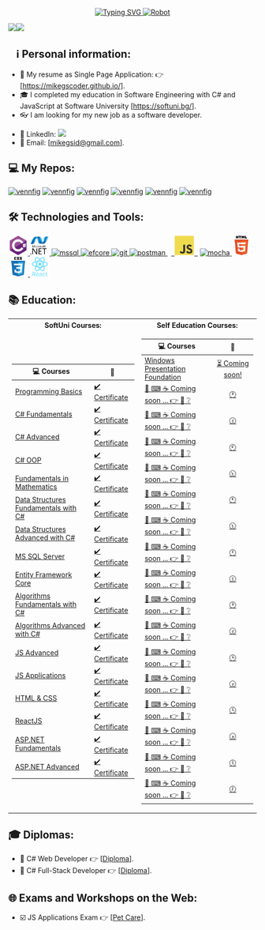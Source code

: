 <!-- https://readme-typing-svg.demolab.com/demo/
https://gist.github.com/rxaviers/7360908
https://emojii.org/  -->

<p align="center">
<a href="https://github.com/mikegsCoder">
    <img src="https://readme-typing-svg.demolab.com?font=Roboto&weight=500&size=18&pause=200&color=2B63D2&vCenter=true&multiline=true&width=670&height=90&lines=Mihail+Sidov;Software+Engineer+%7C+C%23+Full-Stack+Developer;C%23+%7C+.NET+%7C+MS-SQL+%7C+EF-Core+%7C+ASP.NET+%7C+JS+%7C+ReactJS+%7C+HTML+%7C+CSS" alt="Typing SVG" />
    <img src="https://schwabencode.com/contents/logos/dotnet-robot-250px.png" alt="Robot" title=".NET Robot" width="100" height="100" />
</a>
<br/>

<div>
  <img height="160" align="left" src="https://github-readme-stats.vercel.app/api?username=mikegsCoder&count_private=true&true&hide=issues&show_icons=true" />
  <img height="160" src="https://github-readme-stats.vercel.app/api/top-langs/?username=mikegsCoder&layout=compact" />
</div>

## ℹ️ Personal information: ##

- 📝 My resume as Single Page Application: 👉 [https://mikegscoder.github.io/].
- 🎓 I completed my education in Software Engineering with C# and JavaScript at Software University [https://softuni.bg/].
- 👓 I am looking for my new job as a software developer.
<!-- - 💼 LinkedIn: [<a href="https://www.linkedin.com/in/mihail-sidov-7a334b24a/">Mihail Sidov</a>]. -->
- 💼 LinkedIn: 
    <a href="www.linkedin.com/in/mihail-sidov-7a334b24a/" target="_blank">
        <img src="https://img.shields.io/badge/-LinkedIn-0e76a8?style=flat-square&logo=Linkedin&logoColor=white" width="auto" height="auto"/>
    </a>
- 📩 Email: [mikegsid@gmail.com].

## 💻 My Repos: ## 

[![vennfig](https://github-readme-stats.vercel.app/api/pin/?username=mikegsCoder&repo=SoftUni-CSharp-Main-Program&show_owner=false)](https://github.com/mikegsCoder/SoftUni-CSharp-Main-Program)
[![vennfig](https://github-readme-stats.vercel.app/api/pin/?username=mikegsCoder&repo=SoftUni-JavaScript-and-Front-End-Courses&show_owner=false)](https://github.com/mikegsCoder/SoftUni-JavaScript-and-Front-End-Courses)
[![vennfig](https://github-readme-stats.vercel.app/api/pin/?username=mikegsCoder&repo=Data-Structures-with-CSharp&show_owner=false)](https://github.com/mikegsCoder/Data-Structures-with-CSharp)
[![vennfig](https://github-readme-stats.vercel.app/api/pin/?username=mikegsCoder&repo=Algorithms-with-CSharp&show_owner=false)](https://github.com/mikegsCoder/Algorithms-with-CSharp)
[![vennfig](https://github-readme-stats.vercel.app/api/pin/?username=mikegsCoder&repo=Travel-Destinations&show_owner=false)](https://github.com/mikegsCoder/Travel-Destinations)
[![vennfig](https://github-readme-stats.vercel.app/api/pin/?username=mikegsCoder&repo=Interior-Design&show_owner=false)](https://github.com/mikegsCoder/Interior-Design)

## :hammer_and_wrench: Technologies and Tools: ##  

<!-- https://github.com/devicons
https://www.svgrepo.com/ -->

<p align="left">
<!-- C# -->
<a href="https://www.w3schools.com/cs/" target="_blank" rel="noreferrer"> <img src="https://raw.githubusercontent.com/devicons/devicon/master/icons/csharp/csharp-original.svg" alt="csharp" width="40" height="40"/> </a>
<!-- .NET -->
<a href="https://dotnet.microsoft.com/" target="_blank" rel="noreferrer"> <img src="https://raw.githubusercontent.com/devicons/devicon/master/icons/dot-net/dot-net-original-wordmark.svg" alt="dotnet" width="40" height="40"/> </a>
<!-- SQL Server -->
<a href="https://www.microsoft.com/en-us/sql-server" target="_blank" rel="noreferrer"> <img src="https://www.svgrepo.com/show/303229/microsoft-sql-server-logo.svg" alt="mssql" width="40" height="40"/> </a>
<!-- EF Core -->
<a href="https://learn.microsoft.com/en-us/ef/core" target="_blank" rel="noreferrer"> <img src="https://www.fixedbuffer.com/wp-content/uploads/2018/09/EFCore.png" alt="efcore" width="40" height="40"/> </a>
<!-- Git -->
<a href="https://git-scm.com/" target="_blank" rel="noreferrer"> <img src="https://www.vectorlogo.zone/logos/git-scm/git-scm-icon.svg" alt="git" width="40" height="40"/> </a>
<!-- Postman -->
<a href="https://postman.com" target="_blank" rel="noreferrer"> <img src="https://www.vectorlogo.zone/logos/getpostman/getpostman-icon.svg" alt="postman" width="40" height="40"/> </a>
<!-- JS -->
<code></a> <a href="https://developer.mozilla.org/en-US/docs/Web/JavaScript" target="_blank" rel="noreferrer"> <img src="https://raw.githubusercontent.com/devicons/devicon/master/icons/javascript/javascript-original.svg" alt="javascript" width="40" height="40"/> </a></code>
<!-- Mocha -->
<a href="https://mochajs.org" target="_blank" rel="noreferrer"> <img src="https://www.vectorlogo.zone/logos/mochajs/mochajs-icon.svg" alt="mocha" width="40" height="40"/> </a>
<!-- HTML -->
<a href="https://www.w3.org/html/" target="_blank" rel="noreferrer"> <img src="https://raw.githubusercontent.com/devicons/devicon/master/icons/html5/html5-original-wordmark.svg" alt="html5" width="40" height="40"/> </a>
<!-- CSS -->
<a href="https://www.w3schools.com/Css/" target="_blank" rel="noreferrer"> <img src="https://raw.githubusercontent.com/devicons/devicon/master/icons/css3/css3-original-wordmark.svg" alt="css" width="40" height="40"/> </a>
<!-- ReactJS -->
</a> <a href="https://reactjs.org/" target="_blank" rel="noreferrer"> <img src="https://raw.githubusercontent.com/devicons/devicon/master/icons/react/react-original-wordmark.svg" alt="reactjs" width="40" height="40"/> </a>
</p>

## 📚 Education: ##

<table>
<tr><th>SoftUni Courses:</th><th>Self Education Courses:</th></tr>
<tr><td>

|💻 **Courses**|:scroll:| 
|---|---|
|<a href="https://softuni.bg/trainings/3062/programming-basics-with-c-sharp-september-2020" > Programming Basics </a>   | <a href="https://softuni.bg/certificates/details/89036/928fda17"> :heavy_check_mark: Certificate</a> |
|<a href="https://softuni.bg/trainings/3213/csharp-fundamentals-january-2021"> C# Fundamentals </a>| <a href="https://softuni.bg/certificates/details/103576/f626985a"> :heavy_check_mark: Certificate</a> |
|<a href="https://softuni.bg/trainings/3343/csharp-advanced-may-2021"> C# Advanced </a>| <a href="https://softuni.bg/certificates/details/108643/f7e63eb9"> :heavy_check_mark: Certificate</a> |
|<a href="https://softuni.bg/trainings/3344/csharp-oop-june-2021"> C# OOP </a>| <a href="https://softuni.bg/certificates/details/113008/f864a93e"> :heavy_check_mark: Certificate</a> |
|<a href="https://softuni.bg/trainings/3416/fundamentals-in-mathematics-may-2021"> Fundamentals in Mathematics </a>| <a href="https://softuni.bg/certificates/details/107586/2e993b11"> :heavy_check_mark: Certificate</a> |
|<a href="https://softuni.bg/trainings/3419/data-structures-fundamentals-with-csharp-june-2021"> Data Structures Fundamentals with C# </a>| <a href="https://softuni.bg/certificates/details/110022/4c3da5ad"> :heavy_check_mark: Certificate</a> |
|<a href="https://softuni.bg/trainings/3420/data-structures-advanced-with-csharp-august-2021"> Data Structures Advanced with C# </a>| <a href="https://softuni.bg/certificates/details/113750/5a62579e"> :heavy_check_mark: Certificate</a> |
|<a href="https://softuni.bg/trainings/3531/ms-sql-september-2021"> MS SQL Server </a>| <a href="https://softuni.bg/certificates/details/113982/bdfd10f0"> :heavy_check_mark: Certificate</a> |
|<a href="https://softuni.bg/trainings/3492/entity-framework-core-october-2021"> Entity Framework Core </a>| <a href="https://softuni.bg/certificates/details/119011/23052f62">  :heavy_check_mark: Certificate</a> |
|<a href="https://softuni.bg/trainings/3637/algorithms-fundamentals-with-c-sharp-december-2021"> Algorithms Fundamentals with C# </a>| <a href="https://softuni.bg/certificates/details/123077/f9e03b4a"> :heavy_check_mark: Certificate</a> |
|<a href="https://softuni.bg/trainings/3638/algorithms-advanced-with-c-sharp-january-2022"> Algorithms Advanced with C# </a>| <a href="https://softuni.bg/certificates/details/127899/61e4eacf"> :heavy_check_mark: Certificate</a> |
|<a href="https://softuni.bg/trainings/3588/js-advanced-january-2022"> JS Advanced </a>| <a href="https://softuni.bg/certificates/details/126433/c0bb0e29"> :heavy_check_mark: Certificate</a> |
|<a href="https://softuni.bg/trainings/3589/js-applications-february-2022"> JS Applications </a>| <a href="https://softuni.bg/certificates/details/130507/8da297c6"> :heavy_check_mark: Certificate</a> |
|<a href="https://softuni.bg/trainings/3726/html-and-css-may-2022"> HTML & CSS </a>| <a href="https://softuni.bg/certificates/details/136945/49d8d54c">  :heavy_check_mark: Certificate</a> |
|<a href="https://softuni.bg/trainings/3727/reactjs-june-2022"> ReactJS </a>| <a href="https://softuni.bg/certificates/details/140622/14fe73c6">  :heavy_check_mark: Certificate</a> |
|<a href="https://softuni.bg/trainings/3853/asp-net-fundamentals-september-2022"> ASP.NET Fundamentals </a>| <a href="https://softuni.bg/certificates/details/146563/519ce2b2">  :heavy_check_mark: Certificate</a> |
|<a href="https://softuni.bg/trainings/3854/asp-net-advanced-october-2022"> ASP.NET Advanced </a>| <a href="https://softuni.bg/certificates/details/152310/35110173"> :heavy_check_mark: Certificate</a> |

</td><td>

|💻 **Courses**|:scroll:| 
|---|:---:|
| <a href="https://github.com/mikegsCoder/Self-Education/tree/main/WPF">Windows Presentation Foundation</a> | <a href="javascript:void(0)">⏳ Coming soon!</a> |
| <a href="javascript:void(0)" >📕 ⌨ ☕ Coming soon ... 👉 📅 ❔</a> | <a href="javascript:void(0)">🕐</a> |
| <a href="javascript:void(0)" >📗 ⌨ ☕ Coming soon ... 👉 📅 ❔</a> | <a href="javascript:void(0)">🕜</a> |
| <a href="javascript:void(0)" >📙 ⌨ ☕ Coming soon ... 👉 📅 ❔</a> | <a href="javascript:void(0)">🕙</a> |
| <a href="javascript:void(0)" >📘 ⌨ ☕ Coming soon ... 👉 📅 ❔</a> | <a href="javascript:void(0)">🕥</a> |
| <a href="javascript:void(0)" >📕 ⌨ ☕ Coming soon ... 👉 📅 ❔</a> | <a href="javascript:void(0)">🕚</a> |
| <a href="javascript:void(0)" >📗 ⌨ ☕ Coming soon ... 👉 📅 ❔</a> | <a href="javascript:void(0)">🕦</a> |
| <a href="javascript:void(0)" >📙 ⌨ ☕ Coming soon ... 👉 📅 ❔</a> | <a href="javascript:void(0)">🕛</a> |
| <a href="javascript:void(0)" >📘 ⌨ ☕ Coming soon ... 👉 📅 ❔</a> | <a href="javascript:void(0)">🕧</a> |
| <a href="javascript:void(0)" >📕 ⌨ ☕ Coming soon ... 👉 📅 ❔</a> | <a href="javascript:void(0)">🕑</a> |
| <a href="javascript:void(0)" >📗 ⌨ ☕ Coming soon ... 👉 📅 ❔</a> | <a href="javascript:void(0)">🕝</a> |
| <a href="javascript:void(0)" >📙 ⌨ ☕ Coming soon ... 👉 📅 ❔</a> | <a href="javascript:void(0)">🕒</a> |
| <a href="javascript:void(0)" >📘 ⌨ ☕ Coming soon ... 👉 📅 ❔</a> | <a href="javascript:void(0)">🕞</a> |
| <a href="javascript:void(0)" >📕 ⌨ ☕ Coming soon ... 👉 📅 ❔</a> | <a href="javascript:void(0)">🕓</a> |
| <a href="javascript:void(0)" >📗 ⌨ ☕ Coming soon ... 👉 📅 ❔</a> | <a href="javascript:void(0)">🕟</a> |
| <a href="javascript:void(0)" >📙 ⌨ ☕ Coming soon ... 👉 📅 ❔</a> | <a href="javascript:void(0)">🕔</a> |
| <a href="javascript:void(0)" >📘 ⌨ ☕ Coming soon ... 👉 📅 ❔</a> | <a href="javascript:void(0)">🕖</a> |

</td></tr> </table>

<!-- | <a href="https://github.com/mikegsCoder/Self-Education/tree/main/WPF">Windows Presentation Foundation</a> | <a href="javascript:void(0)"> :hourglass_flowing_sand:  Coming soon!</a> | -->

## 🎓 Diplomas: ##

- 📜 C# Web Developer 👉 [<a href="https://softuni.bg/certificates/details/153472/e10a1751">Diploma</a>].
- 📜 C# Full-Stack Developer 👉 [<a href="https://softuni.bg/certificates/details/153420/65aa8f2a">Diploma</a>].

## 🌐 Exams and Workshops on the Web: ##

- ☑️ JS Applications Exam 👉 [<a href="https://mikegscoder.github.io/exams/petCare">Pet Care</a>].